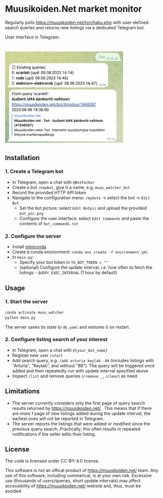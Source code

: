 # Muusikoiden.Net market monitor
Regularly polls https://muusikoiden.net/tori/haku.php with user-defined search queries and returns new listings via a dedicated Telegram bot.

User interface in Telegram:
# <img alt="UI in Telegram" src="readme_img.png" height="300">

## Installation
### 1. Create a Telegram bot
- In Telegram, open a chat with `@BotFather`
- Create a bot `/newbot`, give it a name, e.g. `muus_watcher_bot`
- Record the provided HTTP API token
- Navigate to the configuration menu: `/mybots` -> select the bot -> `Edit Bot`
  - Set the bot picture: select `Edit Botpic` and upload the provided `bot_pic.png`
  - Configure the user interface: select `Edit Commands` and paste the contents of `bot_commands.txt`
### 2. Configure the server
- Install [miniconda](https://docs.conda.io/projects/miniconda/en/latest/)
- Create a conda environment: `conda env create -f environment.yml`
- In `main.py`:
  - Specify your bot token in `TG_BOT_TOKEN = ""`
  - (optional) Configure the update interval, i.e. how often to fetch the listings - `QUERY_EXEC_INTERVAL` (1 hour by default)

## Usage
### 1. Start the server
```bash
conda activate muus_watcher
python main.py
```
The server saves its state to `db.yaml` and restores it on restart.

### 2. Configure listing search of your interest
- In Telegram, open a chat with `@{your_bot_name}`
- Register new user `/start`
- Add search query, e.g. `/add arturia keylab -88` (includes listings with "Arturia", "Keylab", and without "88"). The query will be triggered once added and then repeatedly run with update interval specified above
- Inspect `/list` and remove queries (`/remove _`, `/clear`) as need.

## Limitations
- The server currently considers only the first page of query search results returned by https://muusikoiden.net/ . This means that if there are more 1 page of new listings added during the update interval, the earliest ones will not be reported in Telegram.
- The server reports the listings that were added or modified since the previous query search. Practically, this often results in repeated notifications if the seller edits their listing.

## License

The code is licensed under CC-BY-4.0 license.

This software is not an offical product of https://muusikoiden.net/ team. Any use of this software, including commerical, is at your own risk. Excessive use (thousands of users/queries, short update intervals) may affect accessibility of https://muusikoiden.net/ website and, thus, must be avoided.

